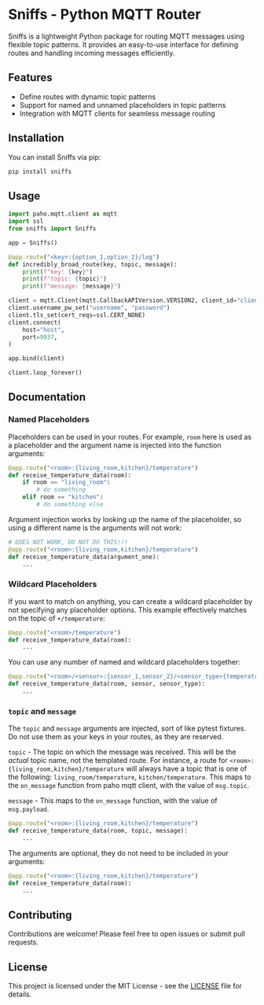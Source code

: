 # Sniffs - Python MQTT Router

Sniffs is a lightweight Python package for routing MQTT messages using flexible topic patterns. It provides an easy-to-use interface for defining routes and handling incoming messages efficiently.

## Features

- Define routes with dynamic topic patterns
- Support for named and unnamed placeholders in topic patterns
- Integration with MQTT clients for seamless message routing

## Installation

You can install Sniffs via pip:

```bash
pip install sniffs
```

## Usage

```python
import paho.mqtt.client as mqtt
import ssl
from sniffs import Sniffs

app = Sniffs()

@app.route("<key>:{option_1,option_2}/log")
def incredibly_broad_route(key, topic, message):
    print(f"key: {key}")
    print(f"topic: {topic}")
    print(f"message: {message}")

client = mqtt.Client(mqtt.CallbackAPIVersion.VERSION2, client_id="client123")
client.username_pw_set("username", "password")
client.tls_set(cert_reqs=ssl.CERT_NONE)
client.connect(
    host="host",
    port=9937,
)

app.bind(client)

client.loop_forever()
```

## Documentation

### Named Placeholders

Placeholders can be used in your routes. For example, `room` here is used as a placeholder
and the argument name is injected into the function arguments:

```python
@app.route("<room>:{living_room,kitchen}/temperature")
def receive_temperature_data(room):
    if room == "living_room":
        # do something
    elif room == "kitchen":
        # do something else
```

Argument injection works by looking up the name of the placeholder, so using a different
name is the arguments will not work:

```python
# DOES NOT WORK, DO NOT DO THIS!!!
@app.route("<room>:{living_room,kitchen}/temperature")
def receive_temperature_data(argument_one):
    ...
```

### Wildcard Placeholders

If you want to match on anything, you can create a wildcard placeholder by not specifying any placeholder options.
This example effectively matches on the topic of `+/temperature`:

```python
@app.route("<room>/temperature")
def receive_temperature_data(room):
    ...
```

You can use any number of named and wildcard placeholders together:

```python
@app.route("<room>/<sensor>:{sensor_1,sensor_2}/<sensor_type>{temperature,humidity}")
def receive_temperature_data(room, sensor, sensor_type):
    ...
```

### `topic` and `message`

The `topic` and `message` arguments are injected, sort of like pytest fixtures. Do not use
them as your keys in your routes, as they are reserved.

`topic` - The topic on which the message was received. This will be the _actual_ topic name,
not the templated route. For instance, a route for `<room>:{living_room,kitchen}/temperature` will
always have a topic that is one of the following: `living_room/temperature`, `kitchen/temperature`.
This maps to the `on_message` function from paho mqtt client, with the value of `msg.topic`.

`message` - This maps to the `on_message` function, with the value of `msg.payload`.

```python
@app.route("<room>:{living_room,kitchen}/temperature")
def receive_temperature_data(room, topic, message):
    ...
```

The arguments are optional, they do not need to be included in your arguments:

```python
@app.route("<room>:{living_room,kitchen}/temperature")
def receive_temperature_data(room):
    ...
```

## Contributing

Contributions are welcome! Please feel free to open issues or submit pull requests.

## License

This project is licensed under the MIT License - see the [LICENSE](LICENSE) file for details.
